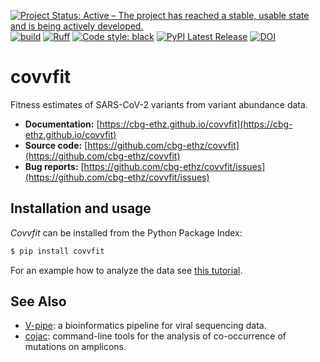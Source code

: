 [![Project Status: Active – The project has reached a stable, usable state and is being actively developed.](https://www.repostatus.org/badges/latest/active.svg)](https://www.repostatus.org/#active)
[![build](https://github.com/cbg-ethz/covvfit/actions/workflows/test.yml/badge.svg?branch=main)](https://github.com/cbg-ethz/covvfit/actions/workflows/test.yml)
[![Ruff](https://img.shields.io/endpoint?url=https://raw.githubusercontent.com/charliermarsh/ruff/main/assets/badge/v2.json)](https://github.com/charliermarsh/ruff)
[![Code style: black](https://img.shields.io/badge/code%20style-black-000000.svg)](https://github.com/psf/black)
[![PyPI Latest Release](https://img.shields.io/pypi/v/covvfit.svg)](https://pypi.org/project/covvfit/)
[![DOI](https://zenodo.org/badge/DOI/10.5281/zenodo.15085753.svg)](https://doi.org/10.5281/zenodo.15085753)

# covvfit

Fitness estimates of SARS-CoV-2 variants from variant abundance data.

  - **Documentation:** [https://cbg-ethz.github.io/covvfit](https://cbg-ethz.github.io/covvfit)
  - **Source code:** [https://github.com/cbg-ethz/covvfit](https://github.com/cbg-ethz/covvfit)
  - **Bug reports:** [https://github.com/cbg-ethz/covvfit/issues](https://github.com/cbg-ethz/covvfit/issues)


## Installation and usage

*Covvfit* can be installed from the Python Package Index:

```bash
$ pip install covvfit
```

For an example how to analyze the data see [this tutorial](https://cbg-ethz.github.io/covvfit/cli/).


## See Also

  - [V-pipe](https://cbg-ethz.github.io/V-pipe/): a bioinformatics pipeline for viral sequencing data.
  - [cojac](https://github.com/cbg-ethz/cojac): command-line tools for the analysis of co-occurrence of mutations on amplicons.


